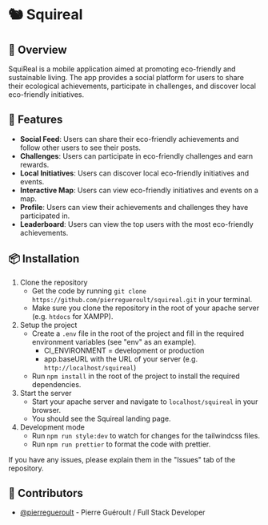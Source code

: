 # 🐿️ Squireal

## 📝 Overview

SquiReal is a mobile application aimed at promoting eco-friendly and sustainable living. The app provides a social platform for users to share their ecological achievements, participate in challenges, and discover local eco-friendly initiatives.

## 📱 Features

- **Social Feed**: Users can share their eco-friendly achievements and follow other users to see their posts.
- **Challenges**: Users can participate in eco-friendly challenges and earn rewards.
- **Local Initiatives**: Users can discover local eco-friendly initiatives and events.
- **Interactive Map**: Users can view eco-friendly initiatives and events on a map.
- **Profile**: Users can view their achievements and challenges they have participated in.
- **Leaderboard**: Users can view the top users with the most eco-friendly achievements.

## 📦 Installation

1. Clone the repository
   - Get the code by running `git clone https://github.com/pierregueroult/squireal.git` in your terminal.
   - Make sure you clone the repository in the root of your apache server (e.g. `htdocs` for XAMPP).
2. Setup the project
   - Create a `.env` file in the root of the project and fill in the required environment variables (see "env" as an example).
     - CI_ENVIRONMENT = development or production
     - app.baseURL with the URL of your server (e.g. `http://localhost/squireal`)
   - Run `npm install` in the root of the project to install the required dependencies.
3. Start the server
   - Start your apache server and navigate to `localhost/squireal` in your browser.
   - You should see the Squireal landing page.
4. Development mode
   - Run `npm run style:dev` to watch for changes for the tailwindcss files.
   - Run `npm run prettier` to format the code with prettier.

If you have any issues, please explain them in the "Issues" tab of the repository.

## 📐 Contributors

- [@pierregueroult](https://pierregueroult.dev) - Pierre Guéroult / Full Stack Developer
